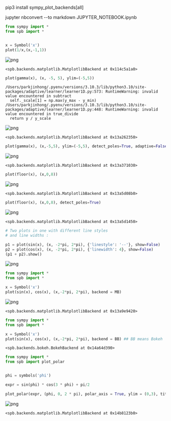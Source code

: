pip3 install sympy_plot_backends[all]

jupyter nbconvert --to markdown JUPYTER_NOTEBOOK.ipynb


```python
from sympy import *
from spb import *


x = Symbol('x')
plot(1/x,(x,-1,1))
```


    
![png](https://jinhong-park.github.io/memos/2_sympy_plot_files/2_sympy_plot_1_0.png)
    





    <spb.backends.matplotlib.MatplotlibBackend at 0x114c5a1a0>




```python
plot(gamma(x), (x, -5, 5), ylim=(-5,5))
```

    /Users/parkjinhong/.pyenv/versions/3.10.3/lib/python3.10/site-packages/adaptive/learner/learner1D.py:573: RuntimeWarning: invalid value encountered in subtract
      self._scale[1] = np.max(y_max - y_min)
    /Users/parkjinhong/.pyenv/versions/3.10.3/lib/python3.10/site-packages/adaptive/learner/learner1D.py:448: RuntimeWarning: invalid value encountered in true_divide
      return y / y_scale



    
![png](https://jinhong-park.github.io/memos/2_sympy_plot_files/2_sympy_plot_2_1.png)
    





    <spb.backends.matplotlib.MatplotlibBackend at 0x13a262350>




```python
plot(gamma(x), (x,-5,5), ylim=(-5,5), detect_poles=True, adaptive=False, n=2e4, eps = 1E-4)
```


    
![png](https://jinhong-park.github.io/memos/2_sympy_plot_files/2_sympy_plot_3_0.png)
    





    <spb.backends.matplotlib.MatplotlibBackend at 0x13a371030>




```python
plot(floor(x), (x,0,8))
```


    
![png](https://jinhong-park.github.io/memos/2_sympy_plot_files/2_sympy_plot_4_0.png)
    





    <spb.backends.matplotlib.MatplotlibBackend at 0x13a5d08b0>




```python
plot(floor(x), (x,0,8), detect_poles=True)
```


    
![png](https://jinhong-park.github.io/memos/2_sympy_plot_files/2_sympy_plot_5_0.png)
    





    <spb.backends.matplotlib.MatplotlibBackend at 0x13a5d1450>




```python
# Two plots in one with different line styles
# and line widths :

p1 = plot(sin(x), (x, -2*pi, 2*pi), {'linestyle': '--'}, show=False)
p2 = plot(cos(x), (x, -2*pi, 2*pi), {'linewidth': 4}, show=False)
(p1 + p2).show()
```


    
![png](https://jinhong-park.github.io/memos/2_sympy_plot_files/2_sympy_plot_6_0.png)
    



```python
from sympy import *
from spb import *

x = Symbol('x')
plot(sin(x), cos(x), (x,-2*pi, 2*pi), backend = MB)
```


    
![png](https://jinhong-park.github.io/memos/2_sympy_plot_files/2_sympy_plot_7_0.png)
    





    <spb.backends.matplotlib.MatplotlibBackend at 0x13a9e9420>




```python
from sympy import *
from spb import *

x = Symbol('x')
plot(sin(x), cos(x), (x,-2*pi, 2*pi), backend = BB) ## BB means Bokeh
```





<div class="bk-root" id="d220fa84-d163-4145-8ad4-c5c80ef2f592" data-root-id="1145"></div>








    <spb.backends.bokeh.BokehBackend at 0x14a64d390>




```python
from sympy import *
from spb import plot_polar


phi = symbols('phi')

expr = sin(phi) * cos(3 * phi) + pi/2

plot_polar(expr, (phi, 0, 2 * pi), polar_axis = True, ylim = (0,3), title = "$%s$" %latex(expr) )


```


    
![png](https://jinhong-park.github.io/memos/2_sympy_plot_files/2_sympy_plot_9_0.png)
    





    <spb.backends.matplotlib.MatplotlibBackend at 0x14b8123b0>




